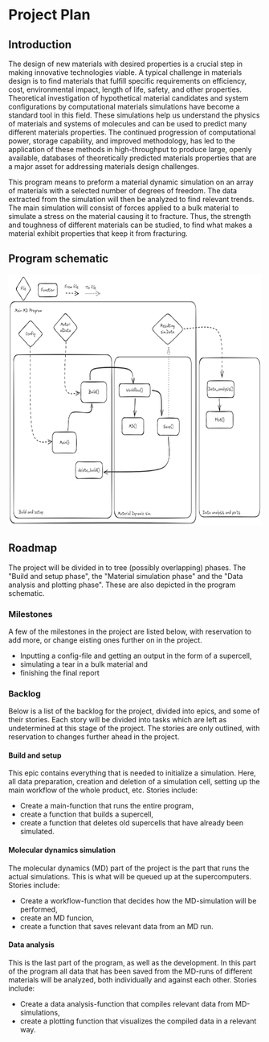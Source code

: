 # Project Plan

## Introduction 
The design of new materials with desired properties is a crucial step in making innovative technologies viable. A typical challenge in materials design is to find materials that fulfill specific requirements on efficiency, cost, environmental impact, length of life, safety, and other properties. Theoretical investigation of hypothetical material candidates and system configurations by computational materials simulations have become a standard tool in this field. These simulations help us understand the physics of materials and systems of molecules and can be used to predict many different materials properties. The continued progression of computational power, storage capability, and improved methodology, has led to the application of these methods in high-throughput to produce large, openly available, databases of theoretically predicted materials properties that are a major asset for addressing materials design challenges.

This program means to preform a material dynamic simulation on an array of materials with a selected number of degrees of freedom. The data extracted from the simulation will then be analyzed to find relevant trends. The main simulation will consist of forces applied to a bulk material to simulate a stress on the material causing it to fracture. Thus, the strength and toughness of different materials can be studied, to find what makes a material exhibit properties that keep it from fracturing.


## Program schematic
<img src="images/schematic.png" alt="MarineGEO circle logo" style="height: 500px; "/>

## Roadmap
The project will be divided in to tree (possibly overlapping) phases. The "Build and setup phase", the "Material simulation phase" and the "Data analysis and plotting phase". These are also depicted in the program schematic.

### Milestones
A few of the milestones in the project are listed below, with reservation to add more, or change eisting ones further on in the project.
- Inputting a config-file and getting an output in the form of a supercell,
- simulating a tear in a bulk material and
- finishing the final report

### Backlog
Below is a list of the backlog for the project, divided into epics, and some of their stories. Each story will be divided into tasks which are left as undetermined at this stage of the project. The stories are only outlined, with reservation to changes further ahead in the project.

#### Build and setup
This epic contains everything that is needed to initialize a simulation. Here, all data preparation, creation and deletion of a simulation cell, setting up the main workflow of the whole product, etc. Stories include:
- Create a main-function that runs the entire program,
- create a function that builds a supercell,
- create a function that deletes old supercells that have already been simulated.

#### Molecular dynamics simulation
The molecular dynamics (MD) part of the project is the part that runs the actual simulations. This is what will be queued up at the supercomputers. Stories include:
- Create a workflow-function that decides how the MD-simulation will be performed,
- create an MD funcion,
- create a function that saves relevant data from an MD run.

#### Data analysis
This is the last part of the program, as well as the development. In this part of the program all data that has been saved from the MD-runs of different materials will be analyzed, both individually and against each other. Stories include:
- Create a data analysis-function that compiles relevant data from MD-simulations,
- create a plotting function that visualizes the compiled data in a relevant way.



